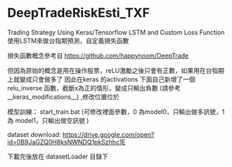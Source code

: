 # DeepTradeRiskEsti_TXF
Trading Strategy Using Keras/Tensorflow LSTM and Custom Loss Function
使用LSTM來做台指期預測，自定義損失函數

損失函數概念參考自
https://github.com/happynoom/DeepTrade

但因為原始的概念是用在操作股票，reLU激勵之後只會有正數，如果用在台指期上就變成只會做多了
因此在keras 的activations 下面自己新增了一個 relu_inverse 函數，截斷x為正的情形，變成只輸出負數
(請參考__keras_modifications__) ,修改位置位於

模型訓練： start_train.bat (可修改裡面參數，0 為model0，只輸出做多訊號，1 為 model1，只輸出做空訊號 )


dataset download:
https://drive.google.com/open?id=0B9JaGZQ0H8ksNWNDQ1pkSzhhc1E

下載完後放在 datasetLoader 目錄下
